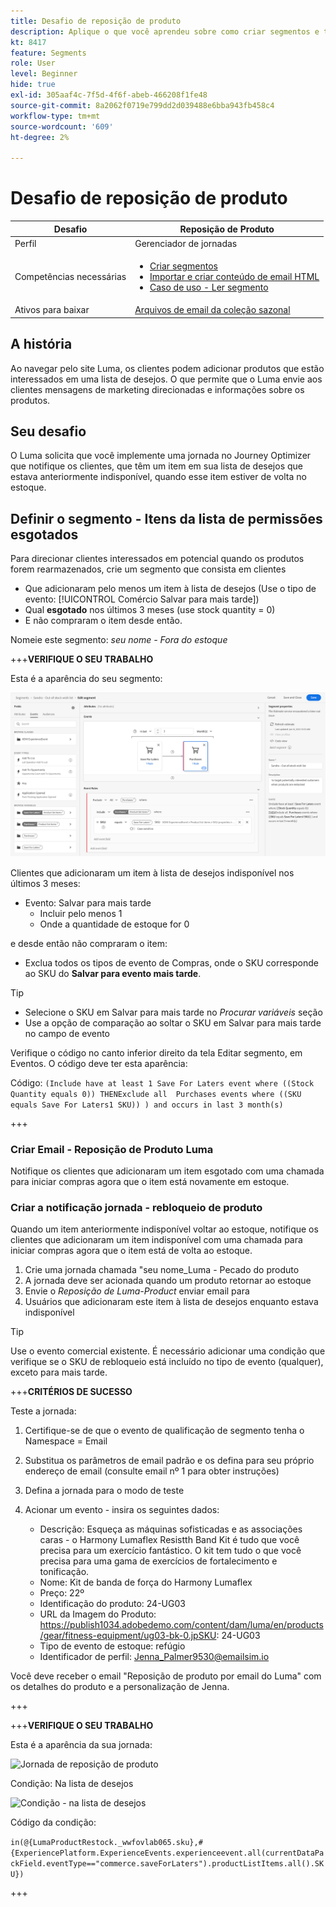 ```yaml
---
title: Desafio de reposição de produto
description: Aplique o que você aprendeu sobre como criar segmentos e testar suas habilidades.
kt: 8417
feature: Segments
role: User
level: Beginner
hide: true
exl-id: 305aaf4c-7f5d-4f6f-abeb-466208f1fe48
source-git-commit: 8a2062f0719e799dd2d039488e6bba943fb458c4
workflow-type: tm+mt
source-wordcount: '609'
ht-degree: 2%

---
```


# Desafio de reposição de produto

| Desafio | Reposição de Produto |
|---|---|
| Perfil | Gerenciador de jornadas |
| Competências necessárias | <ul><li>[Criar segmentos](https://experienceleague.adobe.com/docs/journey-optimizer-learn/tutorials/create-segments.html?lang=en)</li><li> [Importar e criar conteúdo de email HTML](https://experienceleague.adobe.com/docs/journey-optimizer-learn/tutorials/create-messages/import-and-author-html-email-content.html?lang=en)</li><li>[Caso de uso - Ler segmento](https://experienceleague.adobe.com/docs/journey-optimizer-learn/tutorials/create-journeys/use-case-read-segment.html?lang=en)</li> |
| Ativos para baixar | [Arquivos de email da coleção sazonal](/help/challenges/assets/email-assets/emails-seasonal-collection-announcement.zip) |

## A história

Ao navegar pelo site Luma, os clientes podem adicionar produtos que estão interessados em uma lista de desejos. O que permite que o Luma envie aos clientes mensagens de marketing direcionadas e informações sobre os produtos.

## Seu desafio

O Luma solicita que você implemente uma jornada no Journey Optimizer que notifique os clientes, que têm um item em sua lista de desejos que estava anteriormente indisponível, quando esse item estiver de volta no estoque.

## Definir o segmento - Itens da lista de permissões esgotados

Para direcionar clientes interessados em potencial quando os produtos forem rearmazenados, crie um segmento que consista em clientes

* Que adicionaram pelo menos um item à lista de desejos (Use o tipo de evento: [!UICONTROL Comércio Salvar para mais tarde])
* Qual **esgotado** nos últimos 3 meses (use stock quantity = 0)
* E não compraram o item desde então.

Nomeie este segmento: *seu nome - Fora do estoque*

+++**VERIFIQUE O SEU TRABALHO**

Esta é a aparência do seu segmento:

![Segmento - Itens da lista de desejos indisponíveis](/help/challenges/assets/C1-S2.png)

Clientes que adicionaram um item à lista de desejos indisponível nos últimos 3 meses:

* Evento: Salvar para mais tarde
   * Incluir pelo menos 1
   * Onde a quantidade de estoque for 0

e desde então não compraram o item:

* Exclua todos os tipos de evento de Compras, onde o SKU corresponde ao SKU do **Salvar para evento mais tarde**.

>[!TIP]
> * Selecione o SKU em Salvar para mais tarde no *Procurar variáveis* seção
> * Use a opção de comparação ao soltar o SKU em Salvar para mais tarde no campo de evento


Verifique o código no canto inferior direito da tela Editar segmento, em Eventos. O código deve ter esta aparência:

Código:
```(Include have at least 1 Save For Laters event where ((Stock Quantity equals 0)) THENExclude all  Purchases events where ((SKU equals Save For Laters1 SKU)) ) and occurs in last 3 month(s)```

+++

### Criar Email - Reposição de Produto Luma

Notifique os clientes que adicionaram um item esgotado com uma chamada para iniciar compras agora que o item está novamente em estoque.

### Criar a notificação jornada - rebloqueio de produto

Quando um item anteriormente indisponível voltar ao estoque, notifique os clientes que adicionaram um item indisponível com uma chamada para iniciar compras agora que o item está de volta ao estoque.

1. Crie uma jornada chamada &quot;seu nome_Luma - Pecado do produto
1. A jornada deve ser acionada quando um produto retornar ao estoque
1. Envie o *Reposição de Luma-Product* enviar email para
1. Usuários que adicionaram este item à lista de desejos enquanto estava indisponível

>[!TIP]
>
> Use o evento comercial existente. É necessário adicionar uma condição que verifique se o SKU de rebloqueio está incluído no tipo de evento (qualquer), exceto para mais tarde.

+++**CRITÉRIOS DE SUCESSO**

Teste a jornada:

1. Certifique-se de que o evento de qualificação de segmento tenha o Namespace = Email
1. Substitua os parâmetros de email padrão e os defina para seu próprio endereço de email (consulte email nº 1 para obter instruções)
1. Defina a jornada para o modo de teste
1. Acionar um evento - insira os seguintes dados:

   * Descrição: Esqueça as máquinas sofisticadas e as associações caras - o Harmony Lumaflex Resistth Band Kit é tudo que você precisa para um exercício fantástico. O kit tem tudo o que você precisa para uma gama de exercícios de fortalecimento e tonificação.
   * Nome: Kit de banda de força do Harmony Lumaflex
   * Preço: 22º
   * Identificação do produto: 24-UG03
   * URL da Imagem do Produto: https://publish1034.adobedemo.com/content/dam/luma/en/products/gear/fitness-equipment/ug03-bk-0.jpSKU: 24-UG03
   * Tipo de evento de estoque: refúgio
   * Identificador de perfil: Jenna_Palmer9530@emailsim.io

Você deve receber o email &quot;Reposição de produto por email do Luma&quot; com os detalhes do produto e a personalização de Jenna.

+++

+++**VERIFIQUE O SEU TRABALHO**

Esta é a aparência da sua jornada:

![Jornada de reposição de produto](/help/challenges/assets/c3-j3-journey.png)

Condição: Na lista de desejos

![Condição - na lista de desejos](/help/challenges/assets/c3-j3-condition.png)

Código da condição:

```in(@{LumaProductRestock._wwfovlab065.sku},#{ExperiencePlatform.ExperienceEvents.experienceevent.all(currentDataPackField.eventType=="commerce.saveForLaters").productListItems.all().SKU})```

+++
